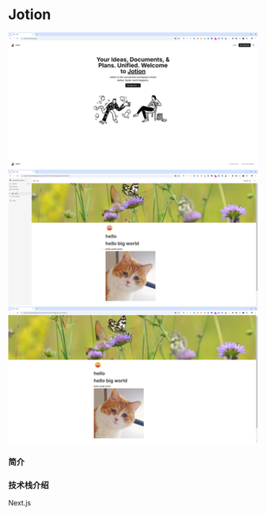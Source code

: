 # Jotion

![](snapshot/Snipaste_2024-09-12_21-06-32.png)
![](snapshot/Snipaste_2024-09-12_21-05-44.png)
![](snapshot/Snipaste_2024-09-12_21-50-32.png)

### 简介

### 技术栈介绍

Next.js
